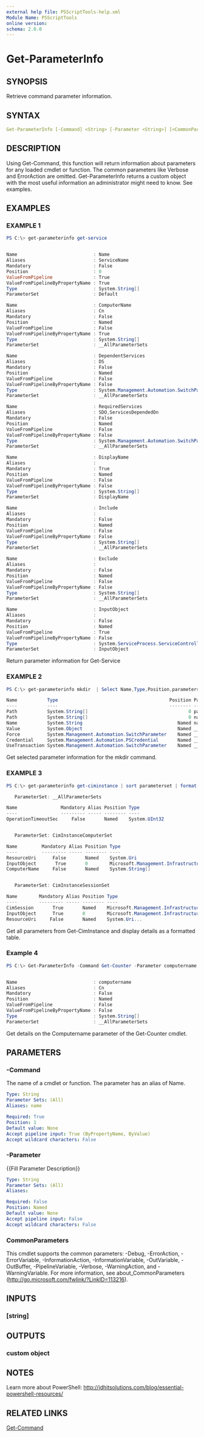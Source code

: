 ```yaml
---
external help file: PSScriptTools-help.xml
Module Name: PSScriptTools
online version:
schema: 2.0.0
---
```


# Get-ParameterInfo

## SYNOPSIS

Retrieve command parameter information.

## SYNTAX

```yaml
Get-ParameterInfo [-Command] <String> [-Parameter <String>] [<CommonParameters>]
```

## DESCRIPTION

Using Get-Command, this function will return information about parameters for any loaded cmdlet or function. The common parameters like Verbose and ErrorAction are omitted. Get-ParameterInfo returns a custom object with the most useful information an administrator might need to know. See examples.

## EXAMPLES

### EXAMPLE 1

```powershell
PS C:\> get-parameterinfo get-service


Name                            : Name
Aliases                         : ServiceName
Mandatory                       : False
Position                        : 0
ValueFromPipeline               : True
ValueFromPipelineByPropertyName : True
Type                            : System.String[]
ParameterSet                    : Default

Name                            : ComputerName
Aliases                         : Cn
Mandatory                       : False
Position                        : Named
ValueFromPipeline               : False
ValueFromPipelineByPropertyName : True
Type                            : System.String[]
ParameterSet                    : __AllParameterSets

Name                            : DependentServices
Aliases                         : DS
Mandatory                       : False
Position                        : Named
ValueFromPipeline               : False
ValueFromPipelineByPropertyName : False
Type                            : System.Management.Automation.SwitchParameter
ParameterSet                    : __AllParameterSets

Name                            : RequiredServices
Aliases                         : SDO,ServicesDependedOn
Mandatory                       : False
Position                        : Named
ValueFromPipeline               : False
ValueFromPipelineByPropertyName : False
Type                            : System.Management.Automation.SwitchParameter
ParameterSet                    : __AllParameterSets

Name                            : DisplayName
Aliases                         :
Mandatory                       : True
Position                        : Named
ValueFromPipeline               : False
ValueFromPipelineByPropertyName : False
Type                            : System.String[]
ParameterSet                    : DisplayName

Name                            : Include
Aliases                         :
Mandatory                       : False
Position                        : Named
ValueFromPipeline               : False
ValueFromPipelineByPropertyName : False
Type                            : System.String[]
ParameterSet                    : __AllParameterSets

Name                            : Exclude
Aliases                         :
Mandatory                       : False
Position                        : Named
ValueFromPipeline               : False
ValueFromPipelineByPropertyName : False
Type                            : System.String[]
ParameterSet                    : __AllParameterSets

Name                            : InputObject
Aliases                         :
Mandatory                       : False
Position                        : Named
ValueFromPipeline               : True
ValueFromPipelineByPropertyName : False
Type                            : System.ServiceProcess.ServiceController[]
ParameterSet                    : InputObject
```

Return parameter information for Get-Service

### EXAMPLE 2

```powershell
PS C:\> get-parameterinfo mkdir  | Select Name,Type,Position,parameterset

Name           Type                                         Position ParameterSet
----           ----                                         -------- ------------
Path           System.String[]                                     0 pathSet
Path           System.String[]                                     0 nameSet
Name           System.String                                   Named nameSet
Value          System.Object                                   Named __AllParameterSets
Force          System.Management.Automation.SwitchParameter    Named __AllParameterSets
Credential     System.Management.Automation.PSCredential       Named __AllParameterSets
UseTransaction System.Management.Automation.SwitchParameter    Named __AllParameterSets
```

Get selected parameter information for the mkdir command.

### EXAMPLE 3

```powershell
PS C:\> get-parameterinfo get-ciminstance | sort parameterset | format-table -GroupBy ParameterSet -Property Name,Mandatory,Alias,Position,Type

   ParameterSet: __AllParameterSets

Name                Mandatory Alias Position Type
----                --------- ----- -------- ----
OperationTimeoutSec     False       Named    System.UInt32


   ParameterSet: CimInstanceComputerSet

Name         Mandatory Alias Position Type
----         --------- ----- -------- ----
ResourceUri      False       Named    System.Uri
InputObject       True       0        Microsoft.Management.Infrastructure.CimInstance
ComputerName     False       Named    System.String[]


   ParameterSet: CimInstanceSessionSet

Name        Mandatory Alias Position Type
----        --------- ----- -------- ----
CimSession       True       Named    Microsoft.Management.Infrastructure.CimSession[]
InputObject      True       0        Microsoft.Management.Infrastructure.CimInstance
ResourceUri     False       Named    System.Uri...
```

Get all parameters from Get-CimInstance and display details as a formatted table.

### Example 4

```powershell
PS C:\> Get-ParameterInfo -Command Get-Counter -Parameter computername


Name                            : computername
Aliases                         : Cn
Mandatory                       : False
Position                        : Named
ValueFromPipeline               : False
ValueFromPipelineByPropertyName : False
Type                            : System.String[]
ParameterSet                    : __AllParameterSets
```

Get details on the Computername parameter of the Get-Counter cmdlet.

## PARAMETERS

### -Command

The name of a cmdlet or function. The parameter has an alias of Name.

```yaml
Type: String
Parameter Sets: (All)
Aliases: name

Required: True
Position: 1
Default value: None
Accept pipeline input: True (ByPropertyName, ByValue)
Accept wildcard characters: False
```

### -Parameter

{{Fill Parameter Description}}

```yaml
Type: String
Parameter Sets: (All)
Aliases:

Required: False
Position: Named
Default value: None
Accept pipeline input: False
Accept wildcard characters: False
```

### CommonParameters

This cmdlet supports the common parameters: -Debug, -ErrorAction, -ErrorVariable, -InformationAction, -InformationVariable, -OutVariable, -OutBuffer, -PipelineVariable, -Verbose, -WarningAction, and -WarningVariable.
For more information, see about_CommonParameters (http://go.microsoft.com/fwlink/?LinkID=113216).

## INPUTS

### [string]

## OUTPUTS

### custom object

## NOTES

Learn more about PowerShell: http://jdhitsolutions.com/blog/essential-powershell-resources/

## RELATED LINKS

[Get-Command]()
